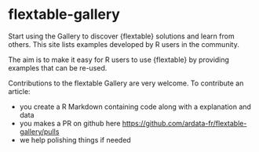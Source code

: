 # flextable-gallery


Start using the Gallery to discover {flextable} solutions and learn from others. This site lists examples developed by R users in the community.

The aim is to make it easy for R users to use {flextable} by providing examples that can be re-used.


Contributions to the flextable Gallery are very welcome. To contribute an article:

- you create a R Markdown containing code along with a explanation and data
- you makes a PR on github here https://github.com/ardata-fr/flextable-gallery/pulls
- we help polishing things if needed


